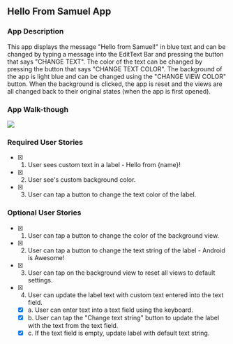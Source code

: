 ## Hello From Samuel App

### App Description
This app displays the message "Hello from Samuel!" in blue text and can be changed by typing a message into the EditText Bar and pressing the button that says "CHANGE TEXT". The color of the text can be changed by pressing the button that says "CHANGE TEXT COLOR". The background of the app is light blue and can be changed using the "CHANGE VIEW COLOR" button. When the background is clicked, the app is reset and the views are all changed back to their original states (when the app is first opened).

### App Walk-though
![](PreworkGIF.gif)

### Required User Stories
- [x] 1. User sees custom text in a label - Hello from {name}!
- [x] 2. User see's custom background color.
- [x] 3. User can tap a button to change the text color of the label.

### Optional User Stories
- [x] 1. User can tap a button to change the color of the background view.  
- [x] 2. User can tap a button to change the text string of the label - Android is Awesome!  
- [x] 3. User can tap on the background view to reset all views to default settings.  
- [x] 4. User can update the label text with custom text entered into the text field.  
   - [x] a. User can enter text into a text field using the keyboard.  
   - [x] b. User can tap the "Change text string" button to update the label with the text from the text field.  
   - [x] c. If the text field is empty, update label with default text string.  
